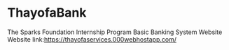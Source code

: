 # ThayofaBank
The Sparks Foundation Internship Program
Basic Banking System Website
Website link:https://thayofaservices.000webhostapp.com/
